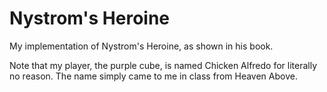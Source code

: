# Nystrom's Heroine
My implementation of Nystrom's Heroine, as shown in his book.

Note that my player, the purple cube, is named Chicken Alfredo for literally no reason. The name simply came to me in class from Heaven Above.
